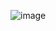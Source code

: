 ![image](https://user-images.githubusercontent.com/15938354/177079614-6da1c498-6033-43a7-9ba0-5e143adebaaa.png)
